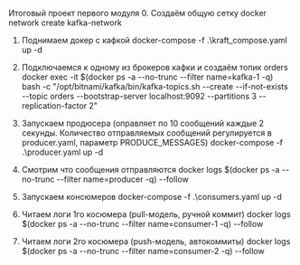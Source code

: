 Итоговый проект первого модуля
0. Создаём общую сетку
docker network create kafka-network

1. Поднимаем докер с кафкой
docker-compose -f .\kraft_compose.yaml up -d

2. Подключаемся к одному из брокеров кафки и создаём топик orders
docker exec -it $(docker ps -a --no-trunc --filter name=kafka-1 -q) bash -c "/opt/bitnami/kafka/bin/kafka-topics.sh --create --if-not-exists --topic orders --bootstrap-server localhost:9092 --partitions 3 --replication-factor 2"

3. Запускаем продюсера (оправляет по 10 сообщений каждые 2 секунды. Количество отправляемых сообщений регулируется в producer.yaml, параметр PRODUCE_MESSAGES)
docker-compose -f .\producer.yaml up -d

4. Смотрим что сообщения отправляются
docker logs $(docker ps -a --no-trunc --filter name=producer -q) --follow

5. Запускаем консюмеров
docker-compose -f .\consumers.yaml up -d

6. Читаем логи 1го косюмера (pull-модель, ручной коммит)
docker logs $(docker ps -a --no-trunc --filter name=consumer-1 -q) --follow

6. Читаем логи 2го косюмера (push-модель, автокоммиты)
docker logs $(docker ps -a --no-trunc --filter name=consumer-2 -q) --follow